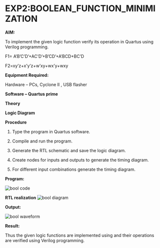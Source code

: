 # EXP2:BOOLEAN_FUNCTION_MINIMIZATION

**AIM:**

To implement the given logic function verify its operation in Quartus using Verilog programming.

F1= A’B’C’D’+AC’D’+B’CD’+A’BCD+BC’D 

F2=xy’z+x’y’z+w’xy+wx’y+wxy

**Equipment Required:**

Hardware – PCs, Cyclone II , USB flasher

**Software – Quartus prime**

**Theory**

**Logic Diagram**

**Procedure**

1.	Type the program in Quartus software.

2.	Compile and run the program.

3.	Generate the RTL schematic and save the logic diagram.

4.	Create nodes for inputs and outputs to generate the timing diagram.

5.	For different input combinations generate the timing diagram.


**Program:**

 ![bool code](https://github.com/user-attachments/assets/553f6271-18f8-4c83-a848-3678b5207169)



**RTL realization**
![bool diagram](https://github.com/user-attachments/assets/57cfb9ef-6952-4296-b459-61f54468fc27)

  
**Output:**

![bool waveform](https://github.com/user-attachments/assets/4f6f9810-6678-406d-beeb-bd88e0d205e4)


**Result:**

Thus the given logic functions are implemented using and their operations are verified using Verilog programming.

